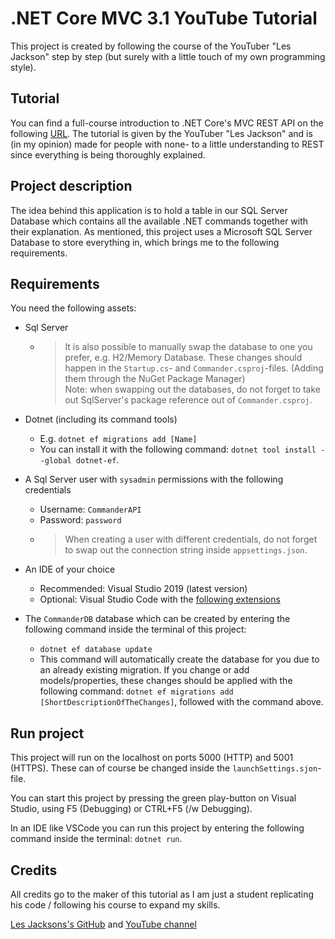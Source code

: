 # .NET Core MVC 3.1 YouTube Tutorial

 This project is created by following the course of the YouTuber "Les Jackson" step by step (but surely with a little touch of my own programming style).

## Tutorial

You can find a full-course introduction to .NET Core's MVC REST API on the following [URL](https://www.youtube.com/watch?v=fmvcAzHpsk8). The tutorial is given by the YouTuber "Les Jackson" and is (in my opinion) made for people with none- to a little understanding to REST since everything is being thoroughly explained.

## Project description

The idea behind this application is to hold a table in our SQL Server Database which contains all the available .NET commands together with their explanation. As mentioned, this project uses a Microsoft SQL Server Database to store everything in, which brings me to the following requirements.

## Requirements

You need the following assets:

* Sql Server
  * > It is also possible to manually swap the database to one you prefer, e.g. H2/Memory Database. These changes should happen in the `Startup.cs`- and `Commander.csproj`-files. (Adding them through the NuGet Package Manager)
  <br/>Note: when swapping out the databases, do not forget to take out SqlServer's package reference out of `Commander.csproj`.

* Dotnet (including its command tools)
  * E.g. `dotnet ef migrations add [Name]`
  * You can install it with the following command: `dotnet tool install --global dotnet-ef`.

* A Sql Server user with `sysadmin` permissions with the following credentials
  * Username: `CommanderAPI`
  * Password: `password`
  * > When creating a user with different credentials, do not forget to swap out the connection string inside `appsettings.json`.

* An IDE of your choice
  * Recommended: Visual Studio 2019 (latest version)
  * Optional: Visual Studio Code with the [following extensions](https://marketplace.visualstudio.com/items?itemName=doggy8088.netcore-extension-pack)

* The `CommanderDB` database which can be created by entering the following command inside the terminal of this project:
  * `dotnet ef database update`
  * This command will automatically create the database for you due to an already existing migration. If you change or add models/properties, these changes should be applied with the following command: `dotnet ef migrations add [ShortDescriptionOfTheChanges]`, followed with the command above.

## Run project

This project will run on the localhost on ports 5000 (HTTP) and 5001 (HTTPS). These can of course be changed inside the `launchSettings.sjon`-file.

You can start this project by pressing the green play-button on Visual Studio, using F5 (Debugging) or CTRL+F5 (/w Debugging).

In an IDE like VSCode you can run this project by entering the following command inside the terminal: `dotnet run`.

## Credits

All credits go to the maker of this tutorial as I am just a student replicating his code / following his course to expand my skills.

[Les Jacksons's GitHub](https://github.com/binarythistle) and [YouTube channel](https://www.youtube.com/c/binarythistle)
